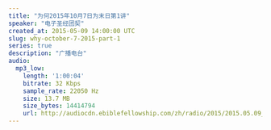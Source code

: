 ```yaml
---
title: "为何2015年10月7日为末日第1讲"
speaker: "电子圣经团契"
created_at: 2015-05-09 14:00:00 UTC
slug: why-october-7-2015-part-1
series: true
description: "广播电台"
audio:
  mp3_low:
    length: '1:00:04'
    bitrate: 32 Kbps
    sample_rate: 22050 Hz
    size: 13.7 MB
    size_bytes: 14414794
    url: http://audiocdn.ebiblefellowship.com/zh/radio/2015/2015.05.09_EBF_-_Why_October_7_2015_Part_1.mp3
---
```

